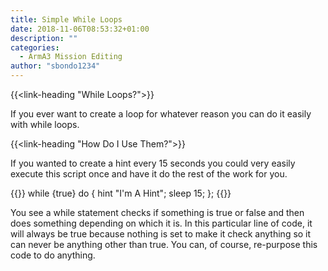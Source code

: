 ```yaml
---
title: Simple While Loops
date: 2018-11-06T08:53:32+01:00
description: ""
categories:
  - ArmA3 Mission Editing
author: "sbondo1234"
---
```


{{<link-heading "While Loops?">}}

If you ever want to create a loop for whatever reason you can do
it easily with while loops.

{{<link-heading "How Do I Use Them?">}}

If you wanted to create a hint every 15 seconds you could very easily
execute this script once and have it do the rest of the work for you.

{{<highlight C>}}
while {true} do {
  hint "I'm A Hint";
  sleep 15;
};
{{</highlight>}}

You see a while statement checks if something is true or false and then
does something depending on which it is. In this particular line of code,
it will always be true because nothing is set to make it check anything so it
can never be anything other than true. You can, of course, re-purpose this code
to do anything.
